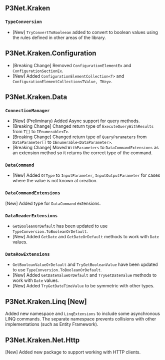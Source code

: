 ## P3Net.Kraken

### ```TypeConversion```

- [New] ```TryConvertToBooleean``` added to convert to boolean values using the rules defined in other areas of the library.

## P3Net.Kraken.Configuration

- [Breaking Change] Removed ```ConfigurationElementEx``` and ```ConfigurationSectionEx```.
- [New] Added ```ConfigurationElementCollection<T>``` and ```ConfigurationElementCollection<TValue, TKey>```.

## P3Net.Kraken.Data

### ```ConnectionManager```

- [New] (Preliminary) Added Async support for query methods.
- [Breaking Change] Changed return type of ```ExecuteQueryWithResults``` from ```T[]``` to ```IEnumerable<T>```.
- [Breaking Change] Changed return type of ```QueryParameters``` from ```DataParameter[]``` to ```IEnumerable<DataParameter>```.
- [Breaking Change] Moved ```WithParameters``` to ```DataCommandExtensions``` as an extension method so it returns the correct type of the command.

### ```DataCommand```

- [New] Added ```OfType``` to ```InputParameter```, ```InputOutputParameter``` for cases where the value is not known at creation.

### ```DataCommandExtensions```

[New] Added type for ```DataCommand``` extensions.

### ```DataReaderExtensions```

- ```GetBooleanOrDefault``` has been updated to use ```TypeConversion.ToBooleanOrDefault```.
- [New] Added ```GetDate``` and ```GetDateOrDefault``` methods to work with ```Date``` values.

### ```DataRowExtensions```

- ```GetBooleanValueOrDefault``` and ```TryGetBooleanValue``` have been updated to use ```TypeConversion.ToBooleanOrDefault```.
- [New] Added ```GetDateValueOrDefault``` and ```TryGetDateValue``` methods to work with ```Date``` values.
- [New] Added ```TryGetDateTimeValue``` to be symmetric with other types.

## P3Net.Kraken.Linq [New]

Added new namespace and ```LinqExtensions``` to include some asynchronous LINQ commands. The separate namespace prevents collisions with other implementations (such as Entity Framework).


## P3Net.Kraken.Net.Http

[New] Added new package to support working with HTTP clients.